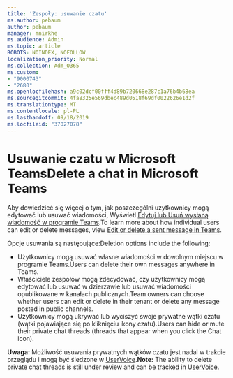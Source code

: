 ```yaml
---
title: 'Zespoły: usuwanie czatu'
ms.author: pebaum
author: pebaum
manager: mnirkhe
ms.audience: Admin
ms.topic: article
ROBOTS: NOINDEX, NOFOLLOW
localization_priority: Normal
ms.collection: Adm_O365
ms.custom:
- "9000743"
- "2680"
ms.openlocfilehash: a9c02dcf00fff4d89b720668e287c1a76b4b68ea
ms.sourcegitcommit: 4fa8325e569dbec489d0518f69df0022626e1d2f
ms.translationtype: MT
ms.contentlocale: pl-PL
ms.lasthandoff: 09/18/2019
ms.locfileid: "37027078"
---
```

# <a name="delete-a-chat-in-microsoft-teams"></a><span data-ttu-id="b96e7-102">Usuwanie czatu w Microsoft Teams</span><span class="sxs-lookup"><span data-stu-id="b96e7-102">Delete a chat in Microsoft Teams</span></span>

<span data-ttu-id="b96e7-103">Aby dowiedzieć się więcej o tym, jak poszczególni użytkownicy mogą edytować lub usuwać wiadomości, Wyświetl [Edytuj lub Usuń wysłaną wiadomość w programie Teams](https://support.office.com/article/5f1fe604-a900-4a07-b8b7-8cf70ed6b263).</span><span class="sxs-lookup"><span data-stu-id="b96e7-103">To learn more about how individual users can edit or delete messages, view [Edit or delete a sent message in Teams](https://support.office.com/article/5f1fe604-a900-4a07-b8b7-8cf70ed6b263).</span></span> 

<span data-ttu-id="b96e7-104">Opcje usuwania są następujące:</span><span class="sxs-lookup"><span data-stu-id="b96e7-104">Deletion options include the following:</span></span>

- <span data-ttu-id="b96e7-105">Użytkownicy mogą usuwać własne wiadomości w dowolnym miejscu w programie Teams.</span><span class="sxs-lookup"><span data-stu-id="b96e7-105">Users can delete their own messages anywhere in Teams.</span></span>
- <span data-ttu-id="b96e7-106">Właściciele zespołów mogą zdecydować, czy użytkownicy mogą edytować lub usuwać w dzierżawie lub usuwać wiadomości opublikowane w kanałach publicznych.</span><span class="sxs-lookup"><span data-stu-id="b96e7-106">Team owners can choose whether users can edit or delete in their tenant or delete any message posted in public channels.</span></span>
- <span data-ttu-id="b96e7-107">Użytkownicy mogą ukrywać lub wyciszyć swoje prywatne wątki czatu (wątki pojawiające się po kliknięciu ikony czatu).</span><span class="sxs-lookup"><span data-stu-id="b96e7-107">Users can hide or mute their private chat threads (threads that appear when you click the Chat icon).</span></span>

<span data-ttu-id="b96e7-108">**Uwaga:** Możliwość usuwania prywatnych wątków czatu jest nadal w trakcie przeglądu i mogą być śledzone w [UserVoice](https://microsoftteams.uservoice.com/forums/555103-public/suggestions/33535006-delete-private-chat-threads).</span><span class="sxs-lookup"><span data-stu-id="b96e7-108">**Note:** The ability to delete private chat threads is still under review and can be tracked in [UserVoice](https://microsoftteams.uservoice.com/forums/555103-public/suggestions/33535006-delete-private-chat-threads).</span></span> 